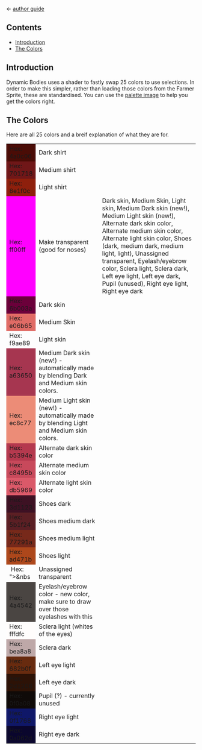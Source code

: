 ﻿← [author guide](../author-guide.md)

## Contents
* [Introduction](#introduction)
* [The Colors](#the-colors)

## Introduction
Dynamic Bodies uses a shader to fastly swap 25 colors to use selections. In order to make this
simpler, rather than loading those colors from the Farmer Sprite, these are standardised. You
can use the [palette image](../../asset/Character/palette_skin.png) to help you get the colors right.

## The Colors
Here are all 25 colors and a breif explanation of what they are for.
<table border="0" cellspacing="0" cellpadding="1">
<tr>
	<td style="width: 50px; background: #4a0c06">Hex: 4a0c06</td>
	<td>Dark shirt</td>
</tr>
<tr>
	<td style="width: 50px; background: #701718">Hex: 701718</td>
	<td>Medium shirt<td>
	</tr>
<tr>
	<td style="width: 50px; background: #8e1f0c">Hex: 8e1f0c</td>
	<td>Light shirt<td>
</tr>
<tr>
	<td style="width: 50px; background: #ff00ff">Hex: ff00ff</td>
	<td>Make transparent (good for noses)<td>
	Dark skin, Medium Skin, Light skin, Medium Dark skin (new!), Medium Light skin (new!), Alternate dark skin color, Alternate medium skin color, Alternate light skin color, Shoes (dark, medium dark, medium light, light), Unassigned transparent, Eyelash/eyebrow color, Sclera light, Sclera dark, Left eye light, Left eye dark, Pupil (unused), Right eye light, Right eye dark</td>
</tr>
<tr>
	<td style="width: 50px; background: #6b003a">Hex: 6b003a</td>
	<td>Dark skin<td>
</tr>
<tr>
	<td style="width: 50px; background: #e06b65">Hex: e06b65</td>
	<td>Medium Skin<td>
</tr>
<tr>
	<td style="width:50px; bacrground: #f9ae89">Hex: f9ae89</td>
	<td>Light skin</td></tr>
<tr>
  <td style="width:50px; background: #a63650">Hex: a63650</td>
  <td>Medium Dark skin (new!) - automatically made by blending Dark and Medium skin colors.</td>
</tr>
<tr>
  <td style="width:50px; background: #ec8c77">Hex: ec8c77</td>
  <td>Medium Light skin (new!) - automatically made by blending Light and Medium skin colors.</td>
</tr>
<tr>
  <td style="width:50px; background: #b5394e">Hex: b5394e</td>
  <td>Alternate dark skin color</td>
</tr>
<tr>
  <td style="width:50px; background: #c8495b">Hex: c8495b</td>
  <td>Alternate medium skin color</td>
</tr>
<tr>
  <td style="width:50px; background: #db5969">Hex: db5969</td>
  <td>Alternate light skin color</td>
</tr>
<tr>
  <td style="width:50px; background: #3d1123">Hex: 3d1123</td>
  <td>Shoes dark</td>
</tr>
<tr>
  <td style="width:50px; background: #5b1f24">Hex: 5b1f24</td>
  <td>Shoes medium dark</td>
</tr>
<tr>
  <td style="width:50px; background: #77291a">Hex: 77291a</td>
  <td>Shoes medium light</td>
</tr>
<tr>
  <td style="width:50px; background: #ad471b">Hex: ad471b</td>
  <td>Shoes light</td>
</tr>
<tr>
  <td style="width:50px; background: #">&nbsp;Hex: ">&nbs  <td>Unassigned transparent</td>
</tr>
<tr>
  <td style="width:50px; background: #4a4542">Hex: 4a4542</td>
  <td>Eyelash/eyebrow color - new color, make sure to draw over those eyelashes with this</td>
</tr>
<tr>
  <td style="width:50px; background: #fffdfc">Hex: fffdfc</td>
  <td>Sclera light (whites of the eyes)</td>
</tr>
<tr>
  <td style="width:50px; background: #bea8a8">Hex: bea8a8</td>
  <td>Sclera dark</td>
</tr>
<tr>
  <td style="width:50px; background: #682b0f">Hex: 682b0f</td>
  <td>Left eye light</td>
</tr>
<tr>
  <td style="width:50px; background: #2d1206">Hex: 2d1206</td>
  <td>Left eye dark</td>
</tr>
<tr>
  <td style="width:50px; background: #0f0a08">Hex: 0f0a08</td>
  <td>Pupil (?) - currently unused</td>
</tr>
<tr>
  <td style="width:50px; background: #0f1768">Hex: 0f1768</td>
  <td>Right eye light</td>
</tr>
<tr>
  <td style="width:50px; background: #0a062d">Hex: 0a062d</td>
  <td>Right eye dark</td></td>
</tr>
</table>